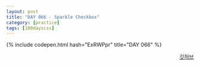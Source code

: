 ```yaml
---
layout: post
title: "DAY 066 - Sparkle Checkbox"
category: [practice]
tags: [100dayscss]
---
```


{% include codepen.html hash="ExRWPpr" title="DAY 066" %}

<p align="right">
  <a href="https://github.com/mnmn092631/100daysCSS/tree/main/DAY%20066%20-%20Sparkle%20Checkbox" title="깃허브">깃허브</a>
</p>
